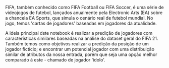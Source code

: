 FIFA, também conhecido como FIFA Football ou FIFA Soccer, é uma série de videojogos de futebol, lançados anualmente pela Electronic Arts (EA) sobre a chancela EA Sports, que simula o cenário real de futebol mundial. No jogo, temos 'cartas de jogadores' baseadas em jogadores da atualidade.

A ideia principal dste notebook é realizar a predição de jogadores com características similares baseadas na análise do dataset geral do FIFA 21. Também temos como objetivos realizar a predição da posição de um jogador fictício; e encontrar um potencial jogador com uma distribuição similar de atributos da nossa entrada, porém que seja uma opção melhor comparado à este - chamado de jogador 'ídolo'.
